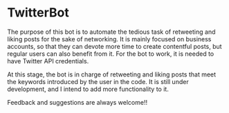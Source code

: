 # TwitterBot

The purpose of this bot is to automate the tedious task of retweeting and liking posts for the sake of networking. It is mainly focused on business accounts, so that they can devote more time to create contentful posts, but regular users can also benefit from it. For the bot to work, it is needed to have Twitter API credentials.

At this stage, the bot is in charge of retweeting and liking posts that meet the keywords introduced by the user in the code. It is still under development, and I intend to add more functionality to it.

Feedback and suggestions are always welcome!!
